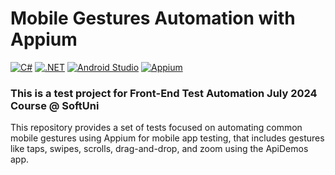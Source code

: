 # Mobile Gestures Automation with Appium
[![C#](https://img.shields.io/badge/Made%20with-C%23-239120.svg)](https://learn.microsoft.com/en-us/dotnet/csharp/)
[![.NET](https://img.shields.io/badge/.NET-5C2D91.svg)](https://dotnet.microsoft.com/)
[![Android Studio](https://img.shields.io/badge/Built%20with-Android%20Studio-3DDC84.svg)](https://developer.android.com/studio)
[![Appium](https://img.shields.io/badge/tested%20with-Appium-41BDF5.svg)](https://appium.io/)

### This is a test project for Front-End Test Automation July 2024 Course @ SoftUni
This repository provides a set of tests focused on automating common mobile gestures using Appium for mobile app testing, that includes gestures like taps, swipes, scrolls, drag-and-drop, and zoom using the ApiDemos app.
